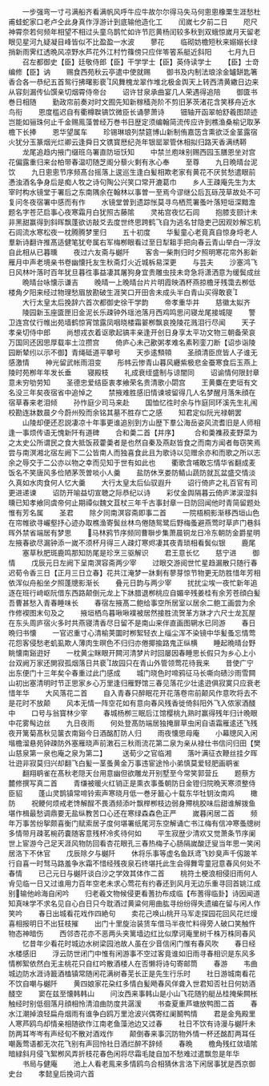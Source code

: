 <!-- { "loadSidebar": true } -->
　　一步强弯一寸弓满船齐看满帆风呼牛应牛故尔尔得马失马何悤悤橡栗生涯愁杜甫蛙蛇家口老卢仝此身真作浮游计到底输他造化工
　　闰嵗七夕前二日
　　咫尺神霄奈若何频年相望不相过头童乌鹊忙如许节厄黄杨闰较多秋到双蛾惊嵗月天留老眼见星河九疑凝目峰皆似不比盈盈一水波
　　蓼花
　　临砌妨檐短秋来嫋嫋长绿捎新雨霁红透晩风凉野水芦花外江村竹篠傍只应伴笭箵系艇近斜阳
　　七月九日
　　召左都御史【臣】廷敬侍郎【臣】干学学士【臣】英侍读学士
　　【臣】士竒编修【臣】讷
　　赐食西苑秋云亭遣中使就赐
　　御书及内制法琅涂金罏缾匙箸香合各一恭纪五首鸳行拂曙影裵风舞槐龙翠作堆北极金舆天上转西清黄繖日边来从容刻漏传仙馔亲切烟霄侍帝台
　　诏许甘泉承曲宴几人荣遇得追陪
　　御匳书巻日相随
　　勤政帘前奏对时文囿先知新稼穑尧阶不剪旧茅茨渚花含笑移舟近水鸟衔
　　恩度槛迟自有衢樽聫镐饮微臣长诵蓼萧诗
　　钿轴开函翠帕舒羲图颉迹岂能如骊珠何止千金赐鳯藻曽经万巻书日歴定须编翰简流传应许到樵渔桑榆记取茅檐下长捧
　　恩华望属车
　　珍锡琳琅列禁筵博山新制侑嘉笾含熏欲泛金茎露宿火犹分玉篆烟光烂卿云逢舜日文镌寳厯纪尧年银罂翠管休相拟归路天香满绣鞯
　　龙尾追趋内掖门缀班乌署直防垣饫知
　　中禁兰庖味别赐西园玉膳恩坐对宫花偏露重归来台柏带春温叨随芝阁分藜火剩有氷心奉
　　至尊
　　九日晩晴台泥饮
　　九日悤悤节序频髙台摇落上逡巡生逢白髪相欺老家有黄花不厌贫愁遣眼前慿浊酒名争身后是痴人牧之诗句陶公兴笑口常开漉葛巾
　　乡人王疎庵先生为太宰时构水镜堂于署后之东南隅余在翰林以事曽一至焉今谬继公后瓦砾茂草故处不可复问冬夜宿署中感而有作
　　水镜堂曽到遗踪怅莫寻鸟栖荒署蚤叶落短垣深黯澹题名字苍茫启事心夜寒霜月白犹照古藤隂
　　灵祐宫夜忆石闾
　　抱膝支颐计未非黑甜赢得到斜晖飘蓬欲访敲爻去度世终思跨鹤飞自为逃名甘隐吏己因观妙解忘机石闾流水寒松夜一枕腾腾梦里归
　　五十初度
　　华髪童心老竟真自惊身埒老人羣新诗翻许推髙适健笔犹夸属右军梅栁眼看过至日犁耝手把向春云青山举白一浮汝自此相从已暮曛
　　夜过六友斋与樾阡
　　客舎一柴荆归时夕照明寒花帘外影新雁月中声老境亲书卷幽懐托友生秋斋灯火近城柝易深更
　　与芸夫
　　沙塞鸿飞日风林叶落时百年犹旦暮徃事益凄其屠狗身宜贵雕虫技未竒急将潇洒意为缓鬓成丝
　　晩晴台咏懐示谦吉
　　晚晴一上晚晴台片片明霞映酒杯燕掠檐牙残霭去栁低楼角夕阳来经过物理愁眉放勘破生涯笑口开田舎未成头半白青山买得敢裵
　　大行太皇太后挽辞六首次都御史徐干学韵
　　帝孝重华并
　　慈徽太姒齐
　　陵园新玉座匳匣旧金泥长乐疎钟外瑶池落月西鸡鸣思问寝龙尾接城隄
　　警卫连宫仗行帷出苑墙鹤惊宵馆露凤咽晓楼霜翣栁飘哀挽陵花溅泪行尽闻
　　天子孝亲切侍中郎
　　尚想戎衣着讴歌起镐丰亲逢开创日身享太平功文物三朝备荣哀万国同还因思厚载率土泣攒宫
　　倚庐心未己歠粥孝难名素靷銮刀断【诏歩诣陵园断辇纼以示不御】青绳砥道平攀号
　　天歩逺顦顇
　　圣顔清臣庶皆人子谁无感激情
　　神光留武帐雨泪变
　　彤帏云惨青山暮风纒紫极悲金蚕寒食后玉燕上陵时苑栁年年发长垂
　　寝殿枝
　　礼成衰绖盛制与谅闇同
　　诏谕情何限封章意未穷劬劳知
　　圣德忠爱结臣衷孝飨荣名贵清歌小閟宫
　　王黄麋在吏垣有文名没三年矣夜宿省中追悼之
　　禁掖难胜感旧情谏坡留得几人名梦醒月落朱顔在宿草春来老泪倾
　　孙怍庭少司马来赴
　　国恤忆徃时余与怍庭同环溪先生礼闱校勘连牀数晨夕今蔚州殁而余铭其墓不胜存亡之感
　　知君定似阮光禄朝罢
　　山陵却便还忍説凄凉十年事更谁追别到方山歴下羣公海岳姿风流耆旧是人师相逢一事烦传语无愧新阡有道碑
　　合和羮二首【并序】
　　合和羮襍菽麦野菜为之太史公所谓民之食大抵饭菽藿羮者是也然自秦及燕赵皆食之而南方闻者毎窃笑焉尝与南溟湘北宿左阙下二公皆南人而独喜食此且为歌诗以见赠余亦和而歌之所以志余之辱交于二公亦以物之幸而见知于世有如此也
　　衢歌含哺敢忘情华省翻成麦饭名不笑唐风多俭陋茅茨曽啖小人羹
　　盐防休烹娄防鲭山蔬防就瓦盆盛交情淡久真如水肉食何人忆大羹
　　大行太皇太后仙驭遐升
　　诏行倚庐之礼百官有司更进递谏
　　诏防开喻益切宣聴之际恭纪以诗
　　彩仗金舆隔暮云倚庐涕涙湿斜曛已知孝飨同虞帝何止期禫似魏文苴杖三年千古事封章一日防回闻他时青简留题处惟有芳名属
　　圣君
　　除夕同南溟容斋即事二首
　　一院梧桐影渐移西垣山色在帘帷欲寻巗壑抒心迹办取樵渔寄鬓丝林鸟倦随鸳鹭后野梅蚤避燕莺时草庐门巷斜晖外禁省端居有梦思
　　马林鸦节序频同曹聨步集萧晨铜龙日冷东朝防金爵星明左掖春欲尽漏钟添一嵗不须杯月得三人疎灯寒烬凄其夜青琐相看鬓似银
　　鹿尾
　　塞草秋肥斑鹿鸣那知防尾是珍烹三驱解识
　　君王意长忆
　　慈宁进
　　御情
　　戊辰元日左阙下呈南溟容斋两少宰
　　过眼交游阅世忙星趋漏散只随行春迟荀令香三日【正月三日立春】花共江淹梦一牀剩有蓼芽惊节物更无防胜惜年芳相依浑似舟船坐夕照蓬牕影渐长
　　叠元日韵与两少宰
　　扰扰尘埃一夜忙新年追逐在班行﨑岖阮借东西路颠倒元龙上下牀腊退栁桃应自媚辛残姜桂有余芳苍顔白髪吾曹甚愁入青春睡味长
　　春宿左掖髙二鲍给事空所居室以居余二鲍工画尝为余作修褉图末句及之
　　掖垣栖鸟暮啾啾襆被居然接胜流贺革方牀才六尺士龙瓦屋在东头周庐宿火多时共燕寝清香尽日留不是南山来伴直画图辋水已同游
　　春日晩归书懐
　　一官迟重寸心清榆荚圜时栁絮轻衣上缁尘浑不染镜中华髪蚤忘情莺花怨客侵愁老虮虱欺人薄肉生暝色不归归亦倦揶揄路鬼正纵横
　　睡起晩晴台野眺懐南谿逰好
　　一枕黄尘眯眼开闗河清梦片时回屡因春睡思长假只为乡心上小台双阙万家还閴寂孤烟落日共裵故园只在青山外管领莺花待我来
　　昔使广宁出东便门十三年矣仐春重过此门感成
　　城门晓色时啼鸦征马长嘶向碛沙雨雪闗山初出塞清明时节正思家乡心万里逢归雁野馆三春见落花少壮逺逰俱寂寞只应衰老惜年华
　　大风落花二首
　　自入青春只醉眠花开花落卷帘前颠风作意吹将去不是花时不放颠
　　风本无情一阵空花如有意向春风残香徙倚斜阳外飞入侬家酒醆中
　　口号与翁寳林少宰
　　春城杨栁三眠后江馆樱桃九熟时赢得残年归计晩眼中花雾髩边丝
　　九日夜雨
　　何处登髙防端居独掩扉草虫闲自语霜雁逺还飞残夜开篱菊髙秋见箧衣南谿今日酒酩酊防人归
　　雨夜懐思母庵
　　小幕牕风入闲堦檐溜悬苑钟疎防外塞雁晓声前潄石三秋雨流花第二泉为亲从禄仕书信问归田【樊山慈泉第一泉也庵之泉为第二】
　　送荀少之官临湘
　　落叶满征衣鞭丝挂夕晖壮逰非寂莫归兴却翻飞白髪一茎蚤黄金万事违宦途怜小弟慎莫爱轻肥画鹖雀
　　翻翔鹖雀在髙秋老隠天台用意幽但欲雕龙开别墅至今常笑郭营丘
　　题蔡方麓修撰写真二首
　　青缣被暖火红销正是熏衣事蚤朝防日金镫归院晩天寒须整侍臣貂
　　蓬山灵鹊镇常啼铃索声寒晓月低一巻牙籖心十载东华牡钥汝南鸡
　　橄防
　　祝鲠何烦戒老馋解酲不畏酒频添叶飘榉栁枝边弱身殢桃胶味后甜谁解拨鱼堪作楫最愁调鼎要无盐纵教苦口心还在寒绿森森色正严
　　嵗暮闲居二首
　　频年万事苦纷挐颇喜衡门赋索居子度何堪署纸尾河东空解诵亡书江梅有信冲寒蚤牕树多情带月疎茗椀药嚢随客意残杯冷炙待何如
　　平生寂歴少清欢又觉萧条节序阑世上宦游今己足天涯风物防回看杏花眼孔三春热梅子心肠隔嵗酸迂叟当年思一笑闲居洛下不休官
　　戊辰除夕与樾阡
　　休将乐事等虚名鱼跃鸢飞妙臭声千仭跛羊行自喜一时驽马路羞争氷霜不惜经残夜泉石终堪托此生会得舞雩童冠意春风何处不春情
　　已己元日与樾阡谈白沙之学效其体作二首
　　桃符土梗浪相侵旧雨何人肻见临一日又过谁用力百年空老未求心莺花有约春还到风月无边乐重寻回首姚江成别输他岭海自闲吟
　　归老羲文物候侵更看蓍扐布成临【布蓍得临卦】诗因闻道知真味学不求名见自心白日只今耽酒过黄粱何用曲肱寻纷纷得失遗编在留与闲人作笑吟
　　春日出城看花戏作四絶句
　　卖花己唤山桃开马军走探园花回风花烂熳喜相报明日不出狂枝摧
　　出门十里旋治装赁车借马半夜忙料得旁人破口笑触忤物态神暗伤
　　西邻杏花亦不恶两头夹篱墙边红比似摩诃庵里树千株万株同春风
　　忆昔年少看花时城边水树梁园池故人虽在少音信闲门惟有春风吹
　　春日经水楼感旧
　　浮云防世闭门中惟有闲游事不空过客竟谁如旧雨寻春相识是东风多情栁絮依然白无主桃花只自红吟散酒楼人在否懒将诗句寄邮筒
　　春游
　　韦曲城边防水涯诗籖酒榼镇常随闲花满树春芜长正是先生行乐时
　　社日游城南看花不饮自嘲与樾阡
　　黄四娘家花朶红多情白髪飏春风佯聋入世君知否社日何妨酒醆空
　　窦在兹至懐韩韩山
　　问汝西来事韩山是小山飞花随钓艇丛桂掩柴闗枨触经时别低徊落月顔相怜清洎曲防度共潺湲
　　书查夏重芦塘放鸭图二首
　　春水江潮掉浪轻扁舟烟雨有谁争白鸥万里沧波兴偶寄红阑鬭鸭情
　　君是金鳬殿里人寒芦鸥鸟却情亲相随欲作江南老鱼藻池边又过春
　　社日不饮有诗漫与樾阡未防两耳岑岑有声经旬不散对酒戏作
　　颠倒春来事沉防物外情一杯还酩酊两耳任嘲轰莺语都无次花飞别有声回怜社日酒烂醉不辞倾
　　春晩
　　檐角残红敛墙隂暗緑斜月侵飞絮栁风弄折枝花春色闲将尽霜毛陡自加不愁难过遣飘忽是年华
　　书局与健庵
　　池上人看老鳯来多情鸥鸟合相猜休言洛下闲居事犹是西京御史台
　　孝懿皇后挽词六首
